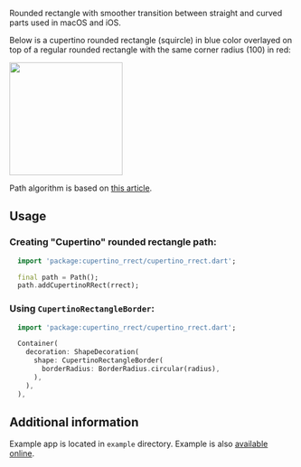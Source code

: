 Rounded rectangle with smoother transition between straight and curved parts used in macOS and iOS.

Below is a cupertino rounded rectangle (squircle) in blue color overlayed on top of a regular rounded rectangle with the same corner radius (100) in red:

<img src="https://github.com/widgetforge/cupertino_rrect/assets/96958/65246aa4-3633-4eff-9e02-411a1d617e19" width="200">

Path algorithm is based on [this article](https://www.paintcodeapp.com/news/code-for-ios-7-rounded-rectangles).

## Usage

### Creating "Cupertino" rounded rectangle path:

```dart
  import 'package:cupertino_rrect/cupertino_rrect.dart';

  final path = Path();
  path.addCupertinoRRect(rrect);
```

### Using `CupertinoRectangleBorder`:

```dart
  import 'package:cupertino_rrect/cupertino_rrect.dart';

  Container(
    decoration: ShapeDecoration(
      shape: CupertinoRectangleBorder(
        borderRadius: BorderRadius.circular(radius),
      ),
    ),
  ),
```

## Additional information

Example app is located in `example` directory. Example is also [available online](https://widgetforge.github.io/cupertino_rrect/).
